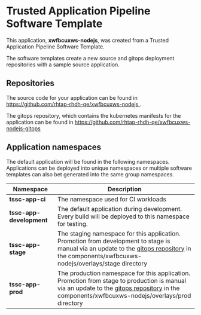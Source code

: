 # Trusted Application Pipeline Software Template

This application, **xwfbcuxws-nodejs**, was created from a Trusted Application Pipeline Software Template.

The software templates create a new source and gitops deployment repositories with a sample source application. 

## Repositories

The source code for your application can be found in [https://github.com/rhtap-rhdh-qe/xwfbcuxws-nodejs ](https://github.com/rhtap-rhdh-qe/xwfbcuxws-nodejs ).
 
The gitops repository, which contains the kubernetes manifests for the application can be found in 
[https://github.com/rhtap-rhdh-qe/xwfbcuxws-nodejs-gitops ](https://github.com/rhtap-rhdh-qe/xwfbcuxws-nodejs-gitops ) 

## Application namespaces 

The default application will be found in the following namespaces. Applications can be deployed into unique namespaces or multiple software templates can also bet generated into the same group namespaces.  

|  Namespace   |  Description   |  
| -------- | -------- |
| **tssc-app-ci** | The namespace used for CI workloads |
| **tssc-app-development** | The default application during development. Every build will be deployed to this namespace for testing. |
| **tssc-app-stage** | The staging namespace for this application. Promotion from development to stage is manual via an update to the [gitops repository](https://github.com/rhtap-rhdh-qe/xwfbcuxws-nodejs-gitops ) in the components/xwfbcuxws-nodejs/overlays/stage directory |
| **tssc-app-prod** | The production namespace for this application. Promotion from stage to production is manual via an update to the [gitops repository](https://github.com/rhtap-rhdh-qe/xwfbcuxws-nodejs-gitops ) in the components/xwfbcuxws-nodejs/overlays/prod directory |